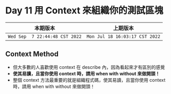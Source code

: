 # Day 11 用 Context 來組織你的測試區塊

|本期版本|上期版本
|:---:|:---:|
`Wed Sep  7 22:44:48 CST 2022` | `Mon Jul 18 16:03:17 CST 2022`

## Context Method

* 但大多數的人喜歡使用 context 在 describe 內，因為看起來才有區別的感覺
*  **使其易讀，且當你使用 context 時，請用 when with without 來做開頭！**
* 整個 context 方法最重要的就是組織程式碼，使其易讀，且當你使用 context 時，請用 when with without 來做開頭！